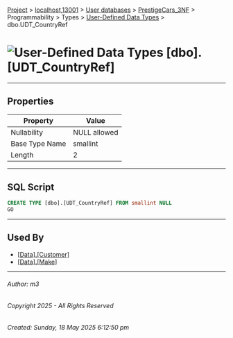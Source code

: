 #### 

[Project](../../../../../../index.md) > [localhost,13001](../../../../../index.md) > [User databases](../../../../index.md) > [PrestigeCars_3NF](../../../index.md) > Programmability > Types > [User-Defined Data Types](User-Defined_Data_Types.md) > dbo.UDT_CountryRef

# ![User-Defined Data Types](../../../../../../Images/UserDefinedDataType32.png) [dbo].[UDT_CountryRef]

---

## <a name="#properties"></a>Properties

| Property | Value |
|---|---|
| Nullability | NULL allowed |
| Base Type Name | smallint |
| Length | 2 |


---

## <a name="#sqlscript"></a>SQL Script

```sql
CREATE TYPE [dbo].[UDT_CountryRef] FROM smallint NULL
GO

```


---

## <a name="#usedby"></a>Used By

* [[Data].[Customer]](../../../Tables/Data_Customer.md)
* [[Data].[Make]](../../../Tables/Data_Make.md)


---

###### Author:  m3

###### Copyright 2025 - All Rights Reserved

###### Created: Sunday, 18 May 2025 6:12:50 pm

